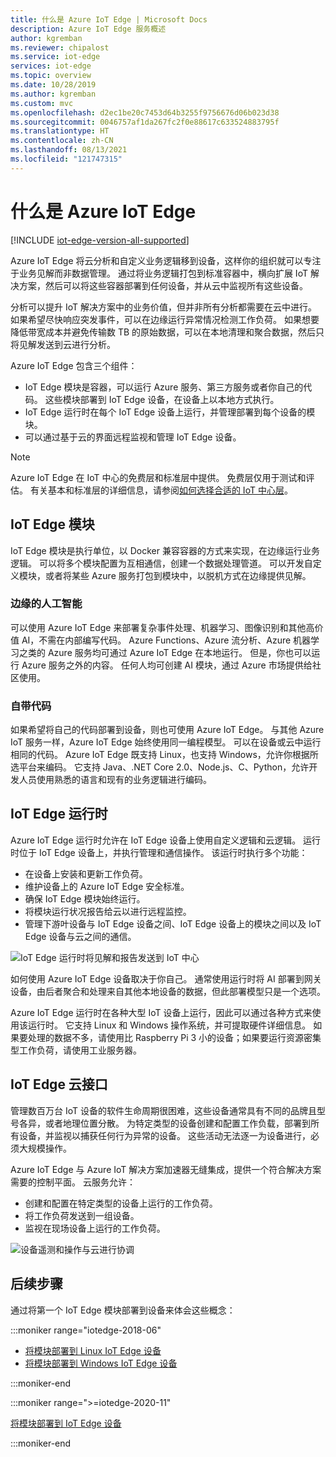 ```yaml
---
title: 什么是 Azure IoT Edge | Microsoft Docs
description: Azure IoT Edge 服务概述
author: kgremban
ms.reviewer: chipalost
ms.service: iot-edge
services: iot-edge
ms.topic: overview
ms.date: 10/28/2019
ms.author: kgremban
ms.custom: mvc
ms.openlocfilehash: d2ec1be20c7453d64b3255f9756676d06b023d38
ms.sourcegitcommit: 0046757af1da267fc2f0e88617c633524883795f
ms.translationtype: HT
ms.contentlocale: zh-CN
ms.lasthandoff: 08/13/2021
ms.locfileid: "121747315"
---
```

# <a name="what-is-azure-iot-edge"></a>什么是 Azure IoT Edge

[!INCLUDE [iot-edge-version-all-supported](../../includes/iot-edge-version-all-supported.md)]

Azure IoT Edge 将云分析和自定义业务逻辑移到设备，这样你的组织就可以专注于业务见解而非数据管理。 通过将业务逻辑打包到标准容器中，横向扩展 IoT 解决方案，然后可以将这些容器部署到任何设备，并从云中监视所有这些设备。

分析可以提升 IoT 解决方案中的业务价值，但并非所有分析都需要在云中进行。 如果希望尽快响应突发事件，可以在边缘运行异常情况检测工作负荷。 如果想要降低带宽成本并避免传输数 TB 的原始数据，可以在本地清理和聚合数据，然后只将见解发送到云进行分析。

Azure IoT Edge 包含三个组件：

* IoT Edge 模块是容器，可以运行 Azure 服务、第三方服务或者你自己的代码。 这些模块部署到 IoT Edge 设备，在设备上以本地方式执行。
* IoT Edge 运行时在每个 IoT Edge 设备上运行，并管理部署到每个设备的模块。
* 可以通过基于云的界面远程监视和管理 IoT Edge 设备。

>[!NOTE]
>Azure IoT Edge 在 IoT 中心的免费层和标准层中提供。 免费层仅用于测试和评估。 有关基本和标准层的详细信息，请参阅[如何选择合适的 IoT 中心层](../iot-hub/iot-hub-scaling.md)。

## <a name="iot-edge-modules"></a>IoT Edge 模块

IoT Edge 模块是执行单位，以 Docker 兼容容器的方式来实现，在边缘运行业务逻辑。 可以将多个模块配置为互相通信，创建一个数据处理管道。 可以开发自定义模块，或者将某些 Azure 服务打包到模块中，以脱机方式在边缘提供见解。

### <a name="artificial-intelligence-at-the-edge"></a>边缘的人工智能

可以使用 Azure IoT Edge 来部署复杂事件处理、机器学习、图像识别和其他高价值 AI，不需在内部编写代码。 Azure Functions、Azure 流分析、Azure 机器学习之类的 Azure 服务均可通过 Azure IoT Edge 在本地运行。 但是，你也可以运行 Azure 服务之外的内容。 任何人均可创建 AI 模块，通过 Azure 市场提供给社区使用。

### <a name="bring-your-own-code"></a>自带代码

如果希望将自己的代码部署到设备，则也可使用 Azure IoT Edge。 与其他 Azure IoT 服务一样，Azure IoT Edge 始终使用同一编程模型。 可以在设备或云中运行相同的代码。 Azure IoT Edge 既支持 Linux，也支持 Windows，允许你根据所选平台来编码。 它支持 Java、.NET Core 2.0、Node.js、C、Python，允许开发人员使用熟悉的语言和现有的业务逻辑进行编码。

## <a name="iot-edge-runtime"></a>IoT Edge 运行时

Azure IoT Edge 运行时允许在 IoT Edge 设备上使用自定义逻辑和云逻辑。 运行时位于 IoT Edge 设备上，并执行管理和通信操作。 该运行时执行多个功能：

* 在设备上安装和更新工作负荷。
* 维护设备上的 Azure IoT Edge 安全标准。
* 确保 IoT Edge 模块始终运行。
* 将模块运行状况报告给云以进行远程监控。
* 管理下游叶设备与 IoT Edge 设备之间、IoT Edge 设备上的模块之间以及 IoT Edge 设备与云之间的通信。

![IoT Edge 运行时将见解和报告发送到 IoT 中心](./media/about-iot-edge/runtime.png)

如何使用 Azure IoT Edge 设备取决于你自己。 通常使用运行时将 AI 部署到网关设备，由后者聚合和处理来自其他本地设备的数据，但此部署模型只是一个选项。

Azure IoT Edge 运行时在各种大型 IoT 设备上运行，因此可以通过各种方式来使用该运行时。 它支持 Linux 和 Windows 操作系统，并可提取硬件详细信息。 如果要处理的数据不多，请使用比 Raspberry Pi 3 小的设备；如果要运行资源密集型工作负荷，请使用工业服务器。

## <a name="iot-edge-cloud-interface"></a>IoT Edge 云接口

管理数百万台 IoT 设备的软件生命周期很困难，这些设备通常具有不同的品牌且型号各异，或者地理位置分散。 为特定类型的设备创建和配置工作负载，部署到所有设备，并监视以捕获任何行为异常的设备。 这些活动无法逐一为设备进行，必须大规模操作。

Azure IoT Edge 与 Azure IoT 解决方案加速器无缝集成，提供一个符合解决方案需要的控制平面。 云服务允许：

* 创建和配置在特定类型的设备上运行的工作负荷。
* 将工作负荷发送到一组设备。
* 监视在现场设备上运行的工作负荷。

![设备遥测和操作与云进行协调](./media/about-iot-edge/cloud-interface.png)

## <a name="next-steps"></a>后续步骤

通过将第一个 IoT Edge 模块部署到设备来体会这些概念：

<!-- 1.1 -->
:::moniker range="iotedge-2018-06"

* [将模块部署到 Linux IoT Edge 设备](quickstart-linux.md)
* [将模块部署到 Windows IoT Edge 设备](quickstart.md)

:::moniker-end

<!-- 1.2 -->
:::moniker range=">=iotedge-2020-11"

[将模块部署到 IoT Edge 设备](quickstart-linux.md)

:::moniker-end
